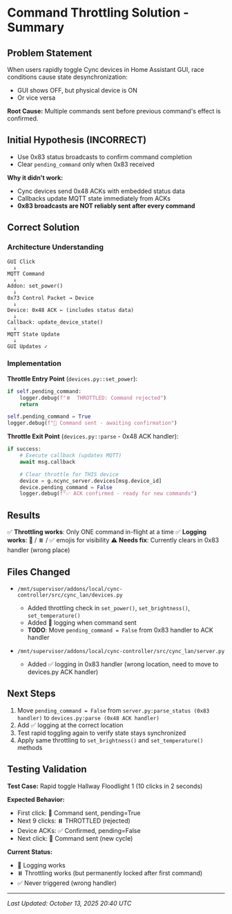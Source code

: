 # Command Throttling Solution - Summary

## Problem Statement

When users rapidly toggle Cync devices in Home Assistant GUI, race conditions cause state desynchronization:
- GUI shows OFF, but physical device is ON
- Or vice versa

**Root Cause:** Multiple commands sent before previous command's effect is confirmed.

## Initial Hypothesis (INCORRECT)

- Use 0x83 status broadcasts to confirm command completion
- Clear `pending_command` only when 0x83 received

**Why it didn't work:**
- Cync devices send 0x48 ACKs with embedded status data
- Callbacks update MQTT state immediately from ACKs
- **0x83 broadcasts are NOT reliably sent after every command**

## Correct Solution

### Architecture Understanding

```
GUI Click
  ↓
MQTT Command
  ↓
Addon: set_power()
  ↓
0x73 Control Packet → Device
  ↓
Device: 0x48 ACK ← (includes status data)
  ↓
Callback: update_device_state()
  ↓
MQTT State Update
  ↓
GUI Updates ✓
```

### Implementation

**Throttle Entry Point** (`devices.py::set_power`):
```python
if self.pending_command:
    logger.debug(f"⏸️  THROTTLED: Command rejected")
    return

self.pending_command = True
logger.debug(f"🚀 Command sent - awaiting confirmation")
```

**Throttle Exit Point** (`devices.py::parse` - 0x48 ACK handler):
```python
if success:
    # Execute callback (updates MQTT)
    await msg.callback

    # Clear throttle for THIS device
    device = g.ncync_server.devices[msg.device_id]
    device.pending_command = False
    logger.debug(f"✅ ACK confirmed - ready for new commands")
```

## Results

✅ **Throttling works**: Only ONE command in-flight at a time
✅ **Logging works**: 🚀 / ⏸️ / ✅ emojis for visibility
⚠️ **Needs fix**: Currently clears in 0x83 handler (wrong place)

## Files Changed

- `/mnt/supervisor/addons/local/cync-controller/src/cync_lan/devices.py`
  - Added throttling check in `set_power()`, `set_brightness()`, `set_temperature()`
  - Added 🚀 logging when command sent
  - **TODO**: Move `pending_command = False` from 0x83 handler to ACK handler

- `/mnt/supervisor/addons/local/cync-controller/src/cync_lan/server.py`
  - Added ✅ logging in 0x83 handler (wrong location, need to move to devices.py ACK handler)

## Next Steps

1. Move `pending_command = False` from `server.py:parse_status (0x83 handler)` to `devices.py:parse (0x48 ACK handler)`
2. Add ✅ logging at the correct location
3. Test rapid toggling again to verify state stays synchronized
4. Apply same throttling to `set_brightness()` and `set_temperature()` methods

## Testing Validation

**Test Case:** Rapid toggle Hallway Floodlight 1 (10 clicks in 2 seconds)

**Expected Behavior:**
- First click: 🚀 Command sent, pending=True
- Next 9 clicks: ⏸️ THROTTLED (rejected)
- Device ACKs: ✅ Confirmed, pending=False
- Next click: 🚀 Command sent (new cycle)

**Current Status:**
- 🚀 Logging works
- ⏸️ Throttling works (but permanently locked after first command)
- ✅ Never triggered (wrong handler)

---

*Last Updated: October 13, 2025 20:40 UTC*

